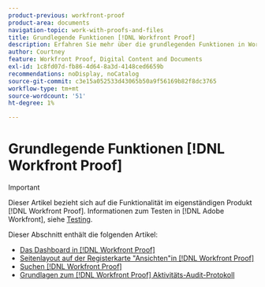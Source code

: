```yaml
---
product-previous: workfront-proof
product-area: documents
navigation-topic: work-with-proofs-and-files
title: Grundlegende Funktionen [!DNL Workfront Proof]
description: Erfahren Sie mehr über die grundlegenden Funktionen in Workfront Proof.
author: Courtney
feature: Workfront Proof, Digital Content and Documents
exl-id: 1c8fd07d-fb86-4d64-8a3d-4148ced6659b
recommendations: noDisplay, noCatalog
source-git-commit: c3e15a052533d43065b50a9f56169b82f8dc3765
workflow-type: tm+mt
source-wordcount: '51'
ht-degree: 1%

---
```


# Grundlegende Funktionen [!DNL Workfront Proof]

>[!IMPORTANT]
>
>Dieser Artikel bezieht sich auf die Funktionalität im eigenständigen Produkt [!DNL Workfront Proof]. Informationen zum Testen in [!DNL Adobe Workfront], siehe [Testing](../../../review-and-approve-work/proofing/proofing.md).

Dieser Abschnitt enthält die folgenden Artikel:

* [Das Dashboard in [!DNL Workfront Proof]](../../../workfront-proof/wp-work-proofsfiles/basic-features/dashboard.md)
* [Seitenlayout auf der Registerkarte &quot;Ansichten&quot;in [!DNL Workfront Proof]](../../../workfront-proof/wp-work-proofsfiles/basic-features/page-layout-view.md)
* [Suchen [!DNL Workfront Proof]](../../../workfront-proof/wp-work-proofsfiles/basic-features/search.md)
* [Grundlagen zum [!DNL Workfront Proof] Aktivitäts-Audit-Protokoll](../../../workfront-proof/wp-work-proofsfiles/basic-features/activity-audit-trail.md)

